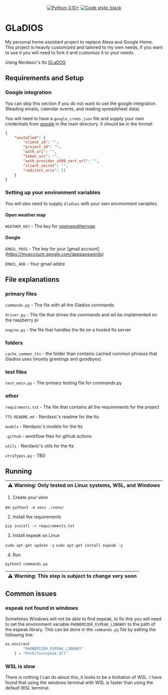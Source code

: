 <p align="center">
<a href="https://www.python.org/downloads/release/python-3100/"><img alt="Python-3.10+" src="https://img.shields.io/badge/Python-3.10+-<COLOR>.svg"></a>
<a href="https://github.com/psf/black"><img alt="Code style: black" src="https://img.shields.io/badge/code%20style-black-000000.svg"></a>
</p>

# GLaDIOS

My personal home assistant project to replace Alexa and Google Home. This project is heavily customized and tailored to my own needs, if you want to use it you will need to fork it and customize it to your needs.

Using Nerdaxic's tts [GLaDOS](https://github.com/nerdaxic/glados-tts)

## Requirements and Setup

### Google integration
You can skip this section if you do not want to use the google integration. (Reading emails, calendar events, and reading spreadsheet data)

You will need to have a `google_creds.json` file and supply your own credentials from [google](https://console.cloud.google.com/apis/credentials) in the main directory. It should be in the format:

```json
{
    "installed": {
        "client_id": "",
        "project_id": "",
        "auth_uri": "",
        "token_uri": "",
        "auth_provider_x509_cert_url": "",
        "client_secret": "",
        "redirect_uris": []
    }
}
```
### Setting up your environment variables

You will also need to supply `Gladios` with your own environment variables.

#### Open weather map

`WEATHER_KEY` - The key for [openweathermap](https://openweathermap.org/api)

#### Google

`EMAIL_PASS` - The key for your [gmail account] (https://myaccount.google.com/apppasswords)

`EMAIL_ADD` - Your gmail addre

## File explanations

### primary files

`commands.py` - The file with all the Gladios commands

`driver.py` - The file that drives the commands and wil be implemented on the raspberry pi

`engine.py` - the file that handles the tts on a hosted tts server

### folders

`cache_common_tts` - the folder than contains cached common phrases that Gladios uses (mostly greetings and goodbyes)

### test files

`test_main.py` - The primary testing file for commands.py

### other

`requirments.txt` - The file that contains all the requirements for the project

`TTS-README.md` - Nerdaxic's readme for the tts

`models` - Nerdaxic's models for the tts

`.github` - workflow files for github actions

`utils` - Nerdaxic's utils for the tts

`xtraTypes.py` - TBD

## Running

| :warning: **Warning**: Only tested on Linux systems, WSL, and Windows |
| --------------------------------------------------------------------- |

1. Create your venv

ex: `python3 -m venv ./venv/`

2. Install the requirements

`pip install -r requirements.txt`

3. Install espeak on Linux

`sudo apt-get update -y`
`sudo apt-get install espeak -y`

4. Run

`python3 commands.py`

| :warning: **Warning**: This step is subject to change very soon |
| --------------------------------------------------------------- |

## Common issues

### espeak not found in windows
Sometimes Windows will not be able to find espeak, to fix this you will need to set the environment variable `PHONEMIZER_ESPEAK_LIBRARY` to the path of the espeak library. This can be done in the `commands.py` file by editing the following line:
```python
os.environ[
        "PHONEMIZER_ESPEAK_LIBRARY"
    ] = "Path/to/espeak.dll"
```

### WSL is slow
There is nothing I can do about this, it looks to be a limitation of WSL. I have found that using the windows terminal with WSL is faster than using the default WSL terminal.